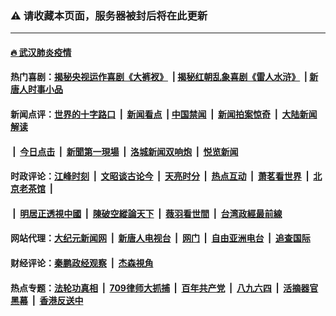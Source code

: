 ### ⚠️ 请收藏本页面，服务器被封后将在此更新

---

#### [🔥 武汉肺炎疫情](http://142.93.24.235:10000/videos/corona/)

#### 热门喜剧：[揭秘央视运作喜剧《大裤衩》](http://142.93.24.235:10000/videos/res/big-shorts/) &nbsp;|&nbsp;[揭秘红朝乱象喜剧《雷人水浒》](http://142.93.24.235:10000/videos/res/OutlawsOfMarsh/) &nbsp;|&nbsp;[新唐人时事小品](http://142.93.24.235:10000/videos/res/comedy/)

#### 新闻点评：[世界的十字路口](http://142.93.24.235/tanghao/) &nbsp;|&nbsp; [新闻看点](http://142.93.24.235/news-insight/) &nbsp;|&nbsp;[中国禁闻](http://142.93.24.235/ntdtv-news/) &nbsp;|&nbsp; [新闻拍案惊奇](http://142.93.24.235/dayu/) &nbsp;|&nbsp; [大陆新闻解读](http://142.93.24.235/ntdtv-comedy/)
####   &nbsp;|&nbsp;  [今日点击](http://142.93.24.235/news-click/)  &nbsp;|&nbsp; [新聞第一現場](http://142.93.24.235/primary-scene/) &nbsp;|&nbsp; [洛城新闻双响炮](http://142.93.24.235/la-news/) &nbsp;|&nbsp; [悦览新闻](http://142.93.24.235/dingyue/)

#### 时政评论：[江峰时刻](http://142.93.24.235/today-in-history/) &nbsp;|&nbsp; [文昭谈古论今](http://142.93.24.235/wenzhao/) &nbsp;|&nbsp; [天亮时分](http://142.93.24.235/tianliang/) &nbsp;|&nbsp; [热点互动](http://142.93.24.235/ntdtv-rdhd/) &nbsp;|&nbsp; [萧茗看世界](http://142.93.24.235/simonegao/) &nbsp;|&nbsp; [北京老茶馆](http://142.93.24.235/teahouse/)  &nbsp;|&nbsp;  
####   &nbsp;|&nbsp;  [明居正透視中國](http://142.93.24.235/decoding-china/)  &nbsp;|&nbsp; [陳破空縱論天下](http://142.93.24.235/pokong/)  &nbsp;|&nbsp; [薇羽看世間](http://142.93.24.235/weiyu/)  &nbsp;|&nbsp; [台湾政經最前線](http://142.93.24.235/taiwan/)   

#### 网站代理：[大纪元新闻网](http://142.93.24.235:10080/gb/) &nbsp;|&nbsp; [新唐人电视台](http://142.93.24.235:8808/gb/) &nbsp;|&nbsp; [网门](http://142.93.24.235:11000/) &nbsp;|&nbsp; [自由亚洲电台](http://142.93.24.235:9800/mandarin/) &nbsp;|&nbsp; [追查国际](http://142.93.24.235:10010/)

#### 财经评论：[秦鹏政经观察](http://142.93.24.235/qinpeng/) &nbsp;|&nbsp; [杰森視角 ](http://142.93.24.235/jason/)

#### 热点专题：[法轮功真相](http://142.93.24.235:10000/videos/truth.html) &nbsp;|&nbsp; [709律师大抓捕](http://142.93.24.235:10000/videos/709/) &nbsp;|&nbsp; [百年共产党](http://142.93.24.235:10000/videos/ccp.html) &nbsp;|&nbsp; [八九六四](http://142.93.24.235:10000/videos/88/)  &nbsp;|&nbsp; [活摘器官黑幕](http://142.93.24.235:10000/videos/res/Organs/)  &nbsp;|&nbsp; [香港反送中](http://142.93.24.235:10000/videos/res/hk/) 

<img src='http://gfw-breaker.win/links.md' width='0px' height='0px'/>
